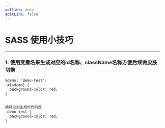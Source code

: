 ```yaml
---
outline: deep
editLink: false
---
```


# SASS 使用小技巧

----

### 1. 使用变量名来生成对应的id名称、className名称方便后续做皮肤切换

```html
$demo: 'demo-test';
.#{$demo} {
  background-color: red;
}


编译之后生成的代码是
.demo-test {
  background-color: red;
}
```

